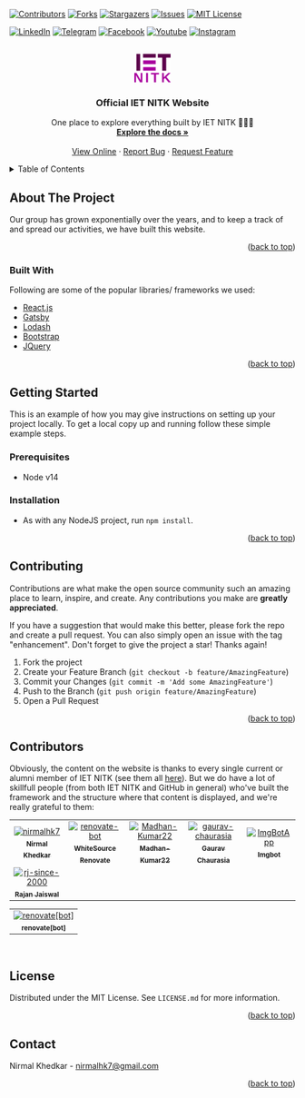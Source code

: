 <div id="top"></div>
<!--
*** Thanks for checking out the Best-README-Template. If you have a suggestion
*** that would make this better, please fork the repo and create a pull request
*** or simply open an issue with the tag "enhancement".
*** Don't forget to give the project a star!
*** Thanks again! Now go create something AMAZING! :D
-->



<!-- PROJECT SHIELDS -->
<!--
Project README taken from https://github.com/othneildrew/Best-README-Template, with some modifications. Thank you!
-->
[![Contributors][contributors-shield]][contributors-url]
[![Forks][forks-shield]][forks-url]
[![Stargazers][stars-shield]][stars-url]
[![Issues][issues-shield]][issues-url]
[![MIT License][license-shield]][license-url]

[![LinkedIn][linkedin-shield]][linkedin-url]
[![Telegram][telegram-shield]][telegram-url]
[![Facebook][facebook-shield]][facebook-url]
[![Youtube][youtube-shield]][youtube-url]
[![Instagram][instagram-shield]][instagram-url]




<!-- PROJECT LOGO -->
<br />
<div align="center">
  <a href="https://github.com/IET-NITK/IET-NITK.github.io">
    <img src="src/assets/img/logo-wide-1.png" alt="Logo" width="63.819" height="50">
  </a>

  <h3 align="center">Official IET NITK Website</h3>

  <p align="center">
    One place to explore everything built by IET NITK 💪✨✨
    <br />
    <a href="https://github.com/IET-NITK/IET-NITK.github.io/wiki"><strong>Explore the docs »</strong></a>
    <br />
    <br />
    <a href="https://iet.nitk.ac.in">View Online</a>
    ·
    <a href="https://github.com/IET-NITK/IET-NITK.github.io/issues">Report Bug</a>
    ·
    <a href="https://github.com/IET-NITK/IET-NITK.github.io/issues">Request Feature</a>
  </p>
</div>



<!-- TABLE OF CONTENTS -->
<details>
  <summary>Table of Contents</summary>
  <ol>
    <li>
      <a href="#about-the-project">About The Project</a>
      <ul>
        <li><a href="#built-with">Built With</a></li>
      </ul>
    </li>
    <li>
      <a href="#getting-started">Getting Started</a>
      <ul>
        <li><a href="#prerequisites">Prerequisites</a></li>
        <li><a href="#installation">Installation</a></li>
      </ul>
    </li>
    <li><a href="#contributing">Contributing</a></li>
    <li><a href="#contributors">Contributors</a></li>
    <li><a href="#license">License</a></li>
    <li><a href="#contact">Contact</a></li>
  </ol>
</details>



<!-- ABOUT THE PROJECT -->
## About The Project
Our group has grown exponentially over the years, and to keep a track of and spread our activities, we have built this website. 
<p align="right">(<a href="#top">back to top</a>)</p>



### Built With

Following are some of the popular libraries/ frameworks we used: 

* [React.js](https://reactjs.org/)
* [Gatsby](https://reactjs.org/)
* [Lodash](https://reactjs.org/)
* [Bootstrap](https://getbootstrap.com)
* [JQuery](https://jquery.com)

<p align="right">(<a href="#top">back to top</a>)</p>



<!-- GETTING STARTED -->
## Getting Started

This is an example of how you may give instructions on setting up your project locally.
To get a local copy up and running follow these simple example steps.

### Prerequisites
- Node v14
### Installation
- As with any NodeJS project, run `npm install`.


<p align="right">(<a href="#top">back to top</a>)</p>





<!-- CONTRIBUTING -->
## Contributing

Contributions are what make the open source community such an amazing place to learn, inspire, and create. Any contributions you make are **greatly appreciated**.

If you have a suggestion that would make this better, please fork the repo and create a pull request. You can also simply open an issue with the tag "enhancement".
Don't forget to give the project a star! Thanks again!

1. Fork the project
2. Create your Feature Branch (`git checkout -b feature/AmazingFeature`)
3. Commit your Changes (`git commit -m 'Add some AmazingFeature'`)
4. Push to the Branch (`git push origin feature/AmazingFeature`)
5. Open a Pull Request

<p align="right">(<a href="#top">back to top</a>)</p>

## Contributors
Obviously, the content on the website is thanks to every single current or alumni member of IET NITK (see them all [here](https://iet.nitk.ac.in/about/)). But we do have a lot of skillfull people (from both IET NITK and GitHub in general) who've built the framework and the structure where that content is displayed, and we're really grateful to them:
<!-- readme: contributors -start -->
<table>
<tr>
    <td align="center">
        <a href="https://github.com/nirmalhk7">
            <img src="https://avatars.githubusercontent.com/u/25480443?v=4" width="100;" alt="nirmalhk7"/>
            <br />
            <sub><b>Nirmal Khedkar</b></sub>
        </a>
    </td>
    <td align="center">
        <a href="https://github.com/renovate-bot">
            <img src="https://avatars.githubusercontent.com/u/25180681?v=4" width="100;" alt="renovate-bot"/>
            <br />
            <sub><b>WhiteSource Renovate</b></sub>
        </a>
    </td>
    <td align="center">
        <a href="https://github.com/Madhan-Kumar22">
            <img src="https://avatars.githubusercontent.com/u/59618245?v=4" width="100;" alt="Madhan-Kumar22"/>
            <br />
            <sub><b>Madhan-Kumar22</b></sub>
        </a>
    </td>
    <td align="center">
        <a href="https://github.com/gaurav-chaurasia">
            <img src="https://avatars.githubusercontent.com/u/54330985?v=4" width="100;" alt="gaurav-chaurasia"/>
            <br />
            <sub><b>Gaurav Chaurasia</b></sub>
        </a>
    </td>
    <td align="center">
        <a href="https://github.com/ImgBotApp">
            <img src="https://avatars.githubusercontent.com/u/31427850?v=4" width="100;" alt="ImgBotApp"/>
            <br />
            <sub><b>Imgbot</b></sub>
        </a>
    </td></tr>
<tr>
    <td align="center">
        <a href="https://github.com/rj-since-2000">
            <img src="https://avatars.githubusercontent.com/u/68644104?v=4" width="100;" alt="rj-since-2000"/>
            <br />
            <sub><b>Rajan Jaiswal</b></sub>
        </a>
    </td></tr>
</table>
<!-- readme: contributors -end -->
<!-- readme: bots -start -->
<table>
<tr>
    <td align="center">
        <a href="https://github.com/renovate[bot]">
            <img src="https://avatars.githubusercontent.com/in/2740?v=4" width="100;" alt="renovate[bot]"/>
            <br />
            <sub><b>renovate[bot]</b></sub>
        </a>
    </td></tr>
</table>
<!-- readme: bots -end -->

<br>

<!-- LICENSE -->
## License

Distributed under the MIT License. See `LICENSE.md` for more information.

<p align="right">(<a href="#top">back to top</a>)</p>



<!-- CONTACT -->
## Contact
<!-- If you're reading this as a Web Admin of IET NITK, and this information isnt updated, please update it so. -->
Nirmal Khedkar - nirmalhk7@gmail.com


<p align="right">(<a href="#top">back to top</a>)</p>




<!-- MARKDOWN LINKS & IMAGES -->
<!-- https://www.markdownguide.org/basic-syntax/#reference-style-links -->
[contributors-shield]: https://img.shields.io/github/contributors/IET-NITK/IET-NITK.github.io.svg?style=for-the-badge
[contributors-url]: https://github.com/IET-NITK/IET-NITK.github.io/graphs/contributors
[forks-shield]: https://img.shields.io/github/forks/IET-NITK/IET-NITK.github.io.svg?style=for-the-badge
[forks-url]: https://github.com/IET-NITK/IET-NITK.github.io/network/members
[stars-shield]: https://img.shields.io/github/stars/IET-NITK/IET-NITK.github.io.svg?style=for-the-badge
[stars-url]: https://github.com/IET-NITK/IET-NITK.github.io/stargazers
[issues-shield]: https://img.shields.io/github/issues/IET-NITK/IET-NITK.github.io.svg?style=for-the-badge
[issues-url]: https://github.com/IET-NITK/IET-NITK.github.io/issues
[license-shield]: https://img.shields.io/github/license/IET-NITK/IET-NITK.github.io.svg?style=for-the-badge
[license-url]: /LICENSE.md

[linkedin-shield]: https://img.shields.io/badge/-LinkedIn-black.svg?style=for-the-badge&logo=linkedin&colorB=0E76A8&labelColor=555
[telegram-shield]: https://img.shields.io/badge/-Telegram-black.svg?style=for-the-badge&logo=telegram&colorB=0088cc&labelColor=555
[facebook-shield]: https://img.shields.io/badge/-Facebook-black.svg?style=for-the-badge&logo=facebook&colorB=3b5998&labelColor=555
[youtube-shield]: https://img.shields.io/badge/-YouTube-black.svg?style=for-the-badge&logo=youtube&colorB=C4302B&labelColor=555
[instagram-shield]: https://img.shields.io/badge/-Instagram-black.svg?style=for-the-badge&logo=instagram&colorB=ffdc7d&labelColor=555

[linkedin-url]: https://linkedin.com/in/IET-NITK
[telegram-url]: https://t.me/IET_NITK
[facebook-url]: https://www.facebook.com/ietnitk
[youtube-url]: https://www.youtube.com/c/IETNITK
[instagram-url]: https://www.instagram.com/ietnitk










